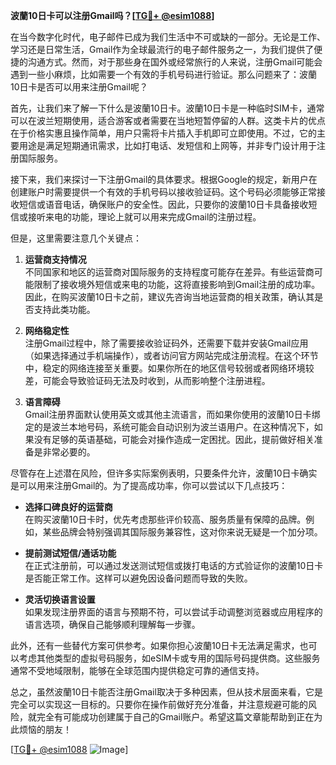 **波蘭10日卡可以注册Gmail吗？[[TG💪+ @esim1088](https://t.me/s/esim1088)]**

在当今数字化时代，电子邮件已成为我们生活中不可或缺的一部分。无论是工作、学习还是日常生活，Gmail作为全球最流行的电子邮件服务之一，为我们提供了便捷的沟通方式。然而，对于那些身在国外或经常旅行的人来说，注册Gmail可能会遇到一些小麻烦，比如需要一个有效的手机号码进行验证。那么问题来了：波蘭10日卡是否可以用来注册Gmail呢？

首先，让我们来了解一下什么是波蘭10日卡。波蘭10日卡是一种临时SIM卡，通常可以在波兰短期使用，适合游客或者需要在当地短暂停留的人群。这类卡片的优点在于价格实惠且操作简单，用户只需将卡片插入手机即可立即使用。不过，它的主要用途是满足短期通讯需求，比如打电话、发短信和上网等，并非专门设计用于注册国际服务。

接下来，我们来探讨一下注册Gmail的具体要求。根据Google的规定，新用户在创建账户时需要提供一个有效的手机号码以接收验证码。这个号码必须能够正常接收短信或语音电话，确保账户的安全性。因此，只要你的波蘭10日卡具备接收短信或接听来电的功能，理论上就可以用来完成Gmail的注册过程。

但是，这里需要注意几个关键点：

1. **运营商支持情况**  
   不同国家和地区的运营商对国际服务的支持程度可能存在差异。有些运营商可能限制了接收境外短信或来电的功能，这将直接影响到Gmail注册的成功率。因此，在购买波蘭10日卡之前，建议先咨询当地运营商的相关政策，确认其是否支持此类功能。

2. **网络稳定性**  
   注册Gmail过程中，除了需要接收验证码外，还需要下载并安装Gmail应用（如果选择通过手机端操作），或者访问官方网站完成注册流程。在这个环节中，稳定的网络连接至关重要。如果你所在的地区信号较弱或者网络环境较差，可能会导致验证码无法及时收到，从而影响整个注册进程。

3. **语言障碍**  
   Gmail注册界面默认使用英文或其他主流语言，而如果你使用的波蘭10日卡绑定的是波兰本地号码，系统可能会自动识别为波兰语用户。在这种情况下，如果没有足够的英语基础，可能会对操作造成一定困扰。因此，提前做好相关准备是非常必要的。

尽管存在上述潜在风险，但许多实际案例表明，只要条件允许，波蘭10日卡确实是可以用来注册Gmail的。为了提高成功率，你可以尝试以下几点技巧：

- **选择口碑良好的运营商**  
  在购买波蘭10日卡时，优先考虑那些评价较高、服务质量有保障的品牌。例如，某些品牌会特别强调其国际服务兼容性，这对你来说无疑是一个加分项。

- **提前测试短信/通话功能**  
  在正式注册前，可以通过发送测试短信或拨打电话的方式验证你的波蘭10日卡是否能正常工作。这样可以避免因设备问题而导致的失败。

- **灵活切换语言设置**  
  如果发现注册界面的语言与预期不符，可以尝试手动调整浏览器或应用程序的语言选项，确保自己能够顺利理解每一步骤。

此外，还有一些替代方案可供参考。如果你担心波蘭10日卡无法满足需求，也可以考虑其他类型的虚拟号码服务，如eSIM卡或专用的国际号码提供商。这些服务通常不受地域限制，能够在全球范围内提供稳定可靠的通信支持。

总之，虽然波蘭10日卡能否注册Gmail取决于多种因素，但从技术层面来看，它是完全可以实现这一目标的。只要你在操作前做好充分准备，并注意规避可能的风险，就完全有可能成功创建属于自己的Gmail账户。希望这篇文章能帮助到正在为此烦恼的朋友！

[[TG💪+ @esim1088](https://t.me/s/esim1088) ![Image](https://i.postimg.cc/4NQfJmqS/Snipaste-2025-05-13-00-14-12.png)]